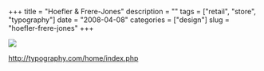 +++
title = "Hoefler & Frere-Jones"
description = ""
tags = ["retail", "store", "typography"]
date = "2008-04-08"
categories = ["design"]
slug = "hoefler-frere-jones"
+++


 

  <div id="screens-thumbs" class="clearfix">
    <div class="txt-center" id="design-submission"><a href="http://typography.com/home/index.php"><img id='bluga-thumbnail-1187' class='bluga-thumbnail large' src='/media/bluga/
wt47fb894481fdc_0.jpg'/></a></div>  
  </div>   
<p><a href="http://typography.com/home/index.php">http://typography.com/home/index.php</a></p>




